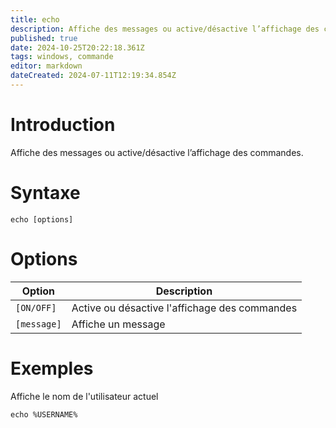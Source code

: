 ```yaml
---
title: echo
description: Affiche des messages ou active/désactive l’affichage des commandes
published: true
date: 2024-10-25T20:22:18.361Z
tags: windows, commande
editor: markdown
dateCreated: 2024-07-11T12:19:34.854Z
---
```


# Introduction

Affiche des messages ou active/désactive l’affichage des commandes.

# Syntaxe

`echo [options]`

# Options

| Option      | Description                                   |
| ----------- | --------------------------------------------- |
| `[ON/OFF]`  | Active ou désactive l'affichage des commandes |
| `[message]` | Affiche un message                            |

# Exemples

Affiche le nom de l'utilisateur actuel

`echo %USERNAME%`
